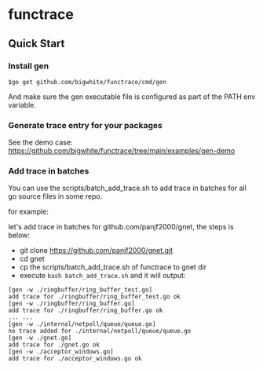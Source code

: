# functrace

## Quick Start

### Install gen

```
$go get github.com/bigwhite/functrace/cmd/gen
```
And make sure the gen executable file is configured as part of the PATH env variable.

### Generate trace entry for your packages

See the demo case: https://github.com/bigwhite/functrace/tree/main/examples/gen-demo

### Add trace in batches

You can use the scripts/batch_add_trace.sh to add trace in batches for all go source files in some repo.

for example:

let's add trace in batches for github.com/panjf2000/gnet, the steps is below:

- git clone https://github.com/panjf2000/gnet.git
- cd gnet
- cp the scripts/batch_add_trace.sh of functrace to gnet dir
- execute ```bash batch_add_trace.sh``` and it will output:

```
[gen -w ./ringbuffer/ring_buffer_test.go]
add trace for ./ringbuffer/ring_buffer_test.go ok
[gen -w ./ringbuffer/ring_buffer.go]
add trace for ./ringbuffer/ring_buffer.go ok
... ...
[gen -w ./internal/netpoll/queue/queue.go]
no trace added for ./internal/netpoll/queue/queue.go
[gen -w ./gnet.go]
add trace for ./gnet.go ok
[gen -w ./acceptor_windows.go]
add trace for ./acceptor_windows.go ok
```

